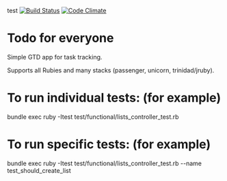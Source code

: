 test
[![Build Status](https://travis-ci.org/engineyard/todo.png?branch=update_rails)](https://travis-ci.org/engineyard/todo)
[![Code Climate](https://codeclimate.com/github/engineyard/todo.png)](https://codeclimate.com/github/engineyard/todo)


# Todo for everyone

Simple GTD app for task tracking.

Supports all Rubies and many stacks (passenger, unicorn, trinidad/jruby).

# To run individual tests: (for example)

bundle exec ruby -Itest test/functional/lists_controller_test.rb

# To run specific tests: (for example)

bundle exec ruby -Itest test/functional/lists_controller_test.rb --name test_should_create_list
